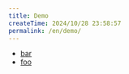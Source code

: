 ```yaml
---
title: Demo
createTime: 2024/10/28 23:58:57
permalink: /en/demo/
---
```


- [bar](./bar.md)
- [foo](./foo.md)
